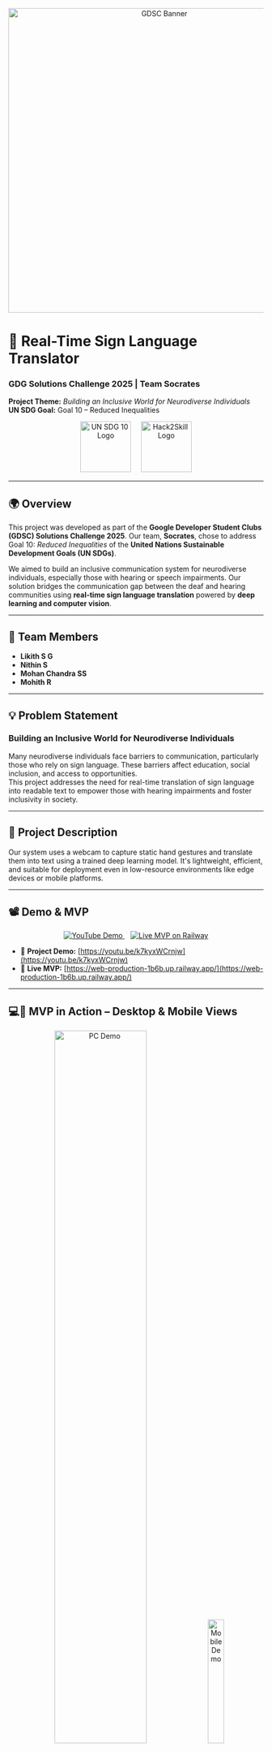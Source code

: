 <p align="center">
  <img src="https://res.cloudinary.com/startup-grind/image/upload/c_fill,dpr_2.0,f_auto,g_center,h_360,q_100,w_1140/v1/gcs/platform-data-goog/chapter_banners/GDG%20RVU%20Web%20Banner%202560x500%20-%20Blue_CxDRkSR.png" width="600" alt="GDSC Banner">
</p>

# 🧠 Real-Time Sign Language Translator  
### GDG Solutions Challenge 2025 | Team Socrates  

**Project Theme:** *Building an Inclusive World for Neurodiverse Individuals*  
**UN SDG Goal:** Goal 10 – Reduced Inequalities

<p align="center">
  <img src="https://ourworldindata.org/cdn-cgi/imagedelivery/qLq-8BTgXU8yG0N6HnOy8g/2ddd2276-e130-40cc-ae9e-b324c550fd00/public" width="100" alt="UN SDG 10 Logo">
  &nbsp;&nbsp;&nbsp;
  <img src="https://hack2skill.com/new/H2S-Gradient.png" width="100" alt="Hack2Skill Logo">
</p>

---

## 🌍 Overview

This project was developed as part of the **Google Developer Student Clubs (GDSC) Solutions Challenge 2025**. Our team, **Socrates**, chose to address Goal 10: *Reduced Inequalities* of the **United Nations Sustainable Development Goals (UN SDGs)**.

We aimed to build an inclusive communication system for neurodiverse individuals, especially those with hearing or speech impairments. Our solution bridges the communication gap between the deaf and hearing communities using **real-time sign language translation** powered by **deep learning and computer vision**.

---

## 👥 Team Members

- **Likith S G**  
- **Nithin S**  
- **Mohan Chandra SS**  
- **Mohith R**

---

## 💡 Problem Statement

### Building an Inclusive World for Neurodiverse Individuals

Many neurodiverse individuals face barriers to communication, particularly those who rely on sign language. These barriers affect education, social inclusion, and access to opportunities.  
This project addresses the need for real-time translation of sign language into readable text to empower those with hearing impairments and foster inclusivity in society.

---

## 🤖 Project Description

Our system uses a webcam to capture static hand gestures and translate them into text using a trained deep learning model. It's lightweight, efficient, and suitable for deployment even in low-resource environments like edge devices or mobile platforms.

---

## 📽️ Demo & MVP

<p align="center">
  <a href="https://youtu.be/k7kyxWCrnjw" target="_blank">
    <img src="https://img.shields.io/badge/Watch%20Demo-%23FF0000?style=for-the-badge&logo=youtube&logoColor=white" alt="YouTube Demo">
  </a>
  &nbsp;&nbsp;
  <a href="https://web-production-1b6b.up.railway.app/" target="_blank">
    <img src="https://img.shields.io/badge/View%20MVP-%23125D98?style=for-the-badge&logo=railway&logoColor=white" alt="Live MVP on Railway">
  </a>
</p>

- 🔗 **Project Demo:** [https://youtu.be/k7kyxWCrnjw](https://youtu.be/k7kyxWCrnjw)  
- 🚀 **Live MVP:** [https://web-production-1b6b.up.railway.app/](https://web-production-1b6b.up.railway.app/)

---

## 💻📱 MVP in Action – Desktop & Mobile Views

<p align="center">
  <img src="assets/pcdemo.jpg" alt="PC Demo" width="60%" style="border-radius: 8px; margin-right: 10px;" />
  <img src="assets/mobiledemo.jpg" alt="Mobile Demo" width="25%" style="border-radius: 8px;" />
</p>

<p align="center">
  <em>🖥️ Desktop View &nbsp;&nbsp;&nbsp;&nbsp;|&nbsp;&nbsp;&nbsp;&nbsp;📱 Mobile View</em>
</p>

---

## 🧪 Methodology

### 1. Dataset Collection
- Images captured using OpenCV via webcam.
- Each gesture class contains 1000 images.
- Run: `python datacollection.py`  
  - Press `S` to save images  
  - Press `Q` to quit

### 2. Data Augmentation
- Improves dataset diversity and prevents overfitting.
- Techniques: rotation, flipping, brightness changes, noise injection.
- Run: `python dataAug.py`

### 3. Model Architecture
- Based on **MobileNetV3** (pre-trained).
- Added custom dense layers for classification.
- Optimized with Adam optimizer and categorical cross-entropy loss.

### 4. Training
- Batch size: 32  
- Epochs: 50  
- Validation split: 20%  
- Checkpointing to resume interrupted training.
- Run: `python model3.py`

### 5. Inference
- Real-time predictions using webcam input.
- Detects hands, predicts gesture, displays bounding box and label.
- Run: `python test.py`

---

## 📦 Implementation

### 📸 Create Custom Dataset
```bash
python datacollection.py
# Press 'S' to capture images.
# Press 'Q' to quit.
```

## 🧪 Data Augmentation
```bash
python dataAug.py
```

## 🏋️ Train the Model
```bash
python model3.py
```

## 🔮 Run Real-Time Inference

```bash
python test.py
```

## 📊 Model Performance

| Metric            | Value      |
|-------------------|------------|
| Training Accuracy | 43.53%     |
| Training Loss     | 1.4674     |
| Test Accuracy     | 53.52%     |
| Test Loss         | 1.2869     |
| Training Time     | 2825.66s   |

📁 **Logs stored at:** `logs/fit/20250303-121854`

---

## ⚙️ Prerequisites

- Python 3.10  
- TensorFlow 2.10  
- OpenCV  
- NumPy  
- Matplotlib  
- MediaPipe  

---

## ⚡ GPU Acceleration (Optional but Recommended)

### 1. Install:

- CUDA Toolkit 11.8  
- cuDNN 8.6.0  

### 2. Verify GPU Access:

```bash
python -c "import tensorflow as tf; print(tf.config.list_physical_devices('GPU'))"
```

## 🧩 Key Features

- 🔋 Lightweight, MobileNetV3-based classifier  
- 🔮 Real-time sign recognition  
- 🧠 Built-in data augmentation pipeline  
- ➕ Easy to expand with new gesture classes  
- 🖥️ Deployable on laptops, Raspberry Pi, or Jetson Nano  
- 🌐 Designed for inclusivity and accessibility  

---

## 📜 License

This project is licensed under the **MIT License**.  
Feel free to fork, contribute, and improve!

---

<p align="center"><b>Empathy through Innovation | Inclusion through Code</b><br><i>– Team Socrates, GDSC Solutions Challenge 2025</i></p>


